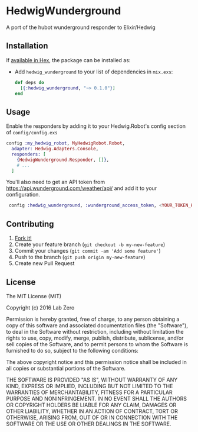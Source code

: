 # HedwigWunderground

A port of the hubot wunderground responder to Elixir/Hedwig

## Installation

If [available in Hex](https://hex.pm/packages/hedwig_wunderground), the package can be installed as:

  * Add `hedwig_wunderground` to your list of dependencies in `mix.exs`:

    ```elixir
    def deps do
      [{:hedwig_wunderground, "~> 0.1.0"}]
    end
    ```


## Usage

Enable the responders by adding it to your Hedwig.Robot's config section of `config/config.exs`

```elixir
config :my_hedwig_robot, MyHedwigRobot.Robot,
  adapter: Hedwig.Adapters.Console,
  responders: [
    {HedwigWunderground.Responder, []},    
    # ...
  ]
```

You'll also need to get an API token from https://api.wunderground.com/weather/api/ and add it to your configuration.

```elixir
 config :hedwig_wunderground, :wunderground_access_token, <YOUR_TOKEN_HERE>
 ```


## Contributing

1. [Fork it!](http://github.com/labzero/hedwig_wunderground/fork)
2. Create your feature branch (`git checkout -b my-new-feature`)
3. Commit your changes (`git commit -am 'Add some feature'`)
4. Push to the branch (`git push origin my-new-feature`)
5. Create new Pull Request

## License

The MIT License (MIT)

Copyright (c) 2016 Lab Zero

Permission is hereby granted, free of charge, to any person obtaining a copy
of this software and associated documentation files (the "Software"), to deal
in the Software without restriction, including without limitation the rights
to use, copy, modify, merge, publish, distribute, sublicense, and/or sell
copies of the Software, and to permit persons to whom the Software is
furnished to do so, subject to the following conditions:

The above copyright notice and this permission notice shall be included in all
copies or substantial portions of the Software.

THE SOFTWARE IS PROVIDED "AS IS", WITHOUT WARRANTY OF ANY KIND, EXPRESS OR
IMPLIED, INCLUDING BUT NOT LIMITED TO THE WARRANTIES OF MERCHANTABILITY,
FITNESS FOR A PARTICULAR PURPOSE AND NONINFRINGEMENT. IN NO EVENT SHALL THE
AUTHORS OR COPYRIGHT HOLDERS BE LIABLE FOR ANY CLAIM, DAMAGES OR OTHER
LIABILITY, WHETHER IN AN ACTION OF CONTRACT, TORT OR OTHERWISE, ARISING FROM,
OUT OF OR IN CONNECTION WITH THE SOFTWARE OR THE USE OR OTHER DEALINGS IN THE
SOFTWARE.


